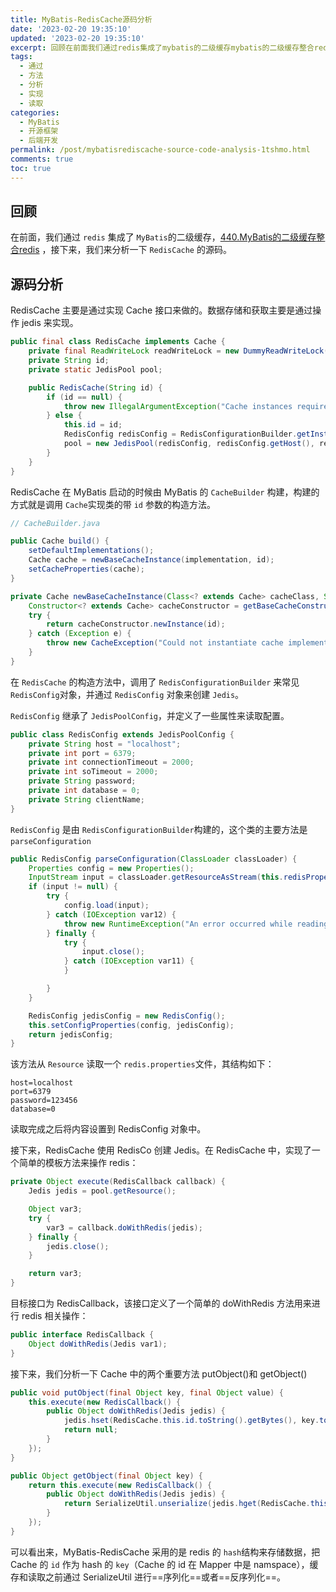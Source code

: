 ```yaml
---
title: MyBatis-RedisCache源码分析
date: '2023-02-20 19:35:10'
updated: '2023-02-20 19:35:10'
excerpt: 回顾在前面我们通过redis​集成了mybatis​的二级缓存mybatis的二级缓存整合redis接下来我们来分析一下rediscache​的源码。源码分析rediscache主要是通过实现cache接口来做的。数据存储和获取主要是通过操作jedis来实现。publicfinalclassrediscacheimplementscache{privatefinalreadwritelockreadwritelock=newdummyreadwritelock()_privatestringid_priv
tags:
  - 通过
  - 方法
  - 分析
  - 实现
  - 读取
categories:
  - MyBatis
  - 开源框架
  - 后端开发
permalink: /post/mybatisrediscache-source-code-analysis-1tshmo.html
comments: true
toc: true
---
```

## 回顾

在前面，我们通过 `redis`​ 集成了 `MyBatis`​ 的二级缓存，[440.MyBatis的二级缓存整合redis](siyuan://blocks/20230213211210-bl7c6m0) ，接下来，我们来分析一下 `RedisCache`​ 的源码。

## 源码分析

RedisCache 主要是通过实现 Cache 接口来做的。数据存储和获取主要是通过操作 jedis 来实现。

```java
public final class RedisCache implements Cache {
    private final ReadWriteLock readWriteLock = new DummyReadWriteLock();
    private String id;
    private static JedisPool pool;

    public RedisCache(String id) {
        if (id == null) {
            throw new IllegalArgumentException("Cache instances require an ID");
        } else {
            this.id = id;
            RedisConfig redisConfig = RedisConfigurationBuilder.getInstance().parseConfiguration();
            pool = new JedisPool(redisConfig, redisConfig.getHost(), redisConfig.getPort(), redisConfig.getConnectionTimeout(), redisConfig.getSoTimeout(), redisConfig.getPassword(), redisConfig.getDatabase(), redisConfig.getClientName());
        }
    }
}
```

RedisCache 在 MyBatis 启动的时候由 MyBatis 的 `CacheBuilder`​ 构建，构建的方式就是调用 `Cache`​ 实现类的带 `id`​ 参数的构造方法。

```java
// CacheBuilder.java

public Cache build() {
    setDefaultImplementations();
    Cache cache = newBaseCacheInstance(implementation, id);
    setCacheProperties(cache);
}

private Cache newBaseCacheInstance(Class<? extends Cache> cacheClass, String id) {
    Constructor<? extends Cache> cacheConstructor = getBaseCacheConstructor(cacheClass);
    try {
        return cacheConstructor.newInstance(id);
    } catch (Exception e) {
        throw new CacheException("Could not instantiate cache implementation (" + cacheClass + "). Cause: " + e, e);
    }
}
```

在 `RedisCache`​ 的构造方法中，调用了 `RedisConfigurationBuilder`​ 来常见 `RedisConfig`​ 对象，并通过 `RedisConfig`​ 对象来创建 `Jedis`​ 。

​`RedisConfig`​ 继承了 `JedisPoolConfig`​ ，并定义了一些属性来读取配置。

```java
public class RedisConfig extends JedisPoolConfig {
    private String host = "localhost";
    private int port = 6379;
    private int connectionTimeout = 2000;
    private int soTimeout = 2000;
    private String password;
    private int database = 0;
    private String clientName;
}
```

​`RedisConfig`​ 是由 `RedisConfigurationBuilder`​​ 构建的，这个类的主要方法是 `parseConfiguration`​

```java
public RedisConfig parseConfiguration(ClassLoader classLoader) {
    Properties config = new Properties();
    InputStream input = classLoader.getResourceAsStream(this.redisPropertiesFilename);
    if (input != null) {
        try {
            config.load(input);
        } catch (IOException var12) {
            throw new RuntimeException("An error occurred while reading classpath property '" + this.redisPropertiesFilename + "', see nested exceptions", var12);
        } finally {
            try {
                input.close();
            } catch (IOException var11) {
            }

        }
    }

    RedisConfig jedisConfig = new RedisConfig();
    this.setConfigProperties(config, jedisConfig);
    return jedisConfig;
}
```

该方法从 `Resource`​ 读取一个 `redis.properties`​ 文件，其结构如下：

```properties
host=localhost
port=6379
password=123456
database=0
```

读取完成之后将内容设置到 RedisConfig 对象中。

接下来，RedisCache 使用 RedisCo 创建 Jedis。在 RedisCache 中，实现了一个简单的模板方法来操作 redis：

```java
private Object execute(RedisCallback callback) {
    Jedis jedis = pool.getResource();

    Object var3;
    try {
        var3 = callback.doWithRedis(jedis);
    } finally {
        jedis.close();
    }

    return var3;
}
```

目标接口为 RedisCallback，该接口定义了一个简单的 doWithRedis 方法用来进行 redis 相关操作：

```java
public interface RedisCallback {
    Object doWithRedis(Jedis var1);
}
```

接下来，我们分析一下 Cache 中的两个重要方法 putObject()和 getObject()

```java
public void putObject(final Object key, final Object value) {
    this.execute(new RedisCallback() {
        public Object doWithRedis(Jedis jedis) {
            jedis.hset(RedisCache.this.id.toString().getBytes(), key.toString().getBytes(), SerializeUtil.serialize(value));
            return null;
        }
    });
}
```

```java
public Object getObject(final Object key) {
    return this.execute(new RedisCallback() {
        public Object doWithRedis(Jedis jedis) {
            return SerializeUtil.unserialize(jedis.hget(RedisCache.this.id.toString().getBytes(), key.toString().getBytes()));
        }
    });
}
```

可以看出来，MyBatis-RedisCache 采用的是 redis 的 `hash`​ 结构来存储数据，把 Cache 的 `id`​ 作为 hash 的 `key`​（Cache 的 id 在 Mapper 中是 namspace），缓存和读取之前通过 SerializeUtil 进行==序列化==或者==反序列化==。

‍